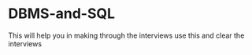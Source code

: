 # DBMS-and-SQL
 This will help you in making through the interviews use this and clear the interviews
